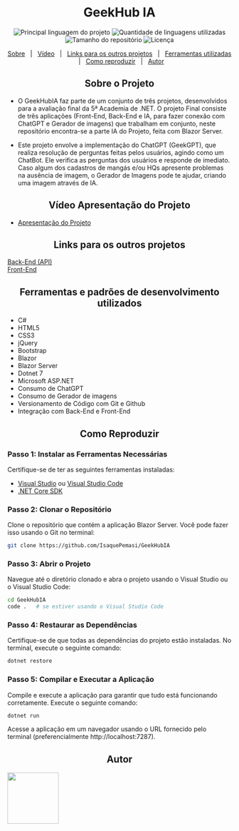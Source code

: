 <h1 align="center">GeekHub IA</h1>

<p align="center">
  <img alt="Principal linguagem do projeto" src="https://img.shields.io/github/languages/top/IsaquePemasi/GeekHubIA?color=56BEB8">

  <img alt="Quantidade de linguagens utilizadas" src="https://img.shields.io/github/languages/count/IsaquePemasi/GeekHubIA?color=56BEB8">

  <img alt="Tamanho do repositório" src="https://img.shields.io/github/repo-size/IsaquePemasi/GeekHubIA?color=56BEB8">

  <img alt="Licença" src="https://img.shields.io/github/license/IsaquePemasi/GeekHubIA?color=56BEB8">

</p>

<p align="center">
  <a href="#sobre-o-projeto">Sobre</a> &#xa0; | &#xa0;  
  <a href="#vídeo-apresentação-do-projeto">Vídeo</a> &#xa0; | &#xa0;
  <a href="#links-para-os-outros-projetos">Links para os outros projetos</a> &#xa0; | &#xa0;
  <a href="#ferramentas-e-padrões-de-desenvolvimento-utilizados">Ferramentas utilizadas</a> &#xa0; | &#xa0;
  <a href="#como-reproduzir">Como reproduzir</a> &#xa0; | &#xa0;
  <a href="#autor" target="_blank">Autor</a>
</p>

<h2 align="center">Sobre o Projeto</h2>

- O GeekHubIA faz parte de um conjunto de três projetos, desenvolvidos para a avaliação final da 5ª Academia de .NET. O projeto Final consiste de três aplicações (Front-End, Back-End e IA, para fazer conexão com ChatGPT e Gerador de imagens) que trabalham em conjunto, neste repositório encontra-se a parte IA do Projeto, feita com Blazor Server.

- Este projeto envolve a implementação do ChatGPT (GeekGPT), que realiza resolução de perguntas feitas pelos usuários, agindo como um ChatBot. Ele verifica as perguntas dos usuários e responde de imediato. Caso algum dos cadastros  de mangás e/ou HQs apresente problemas na ausência de imagem, o Gerador de Imagens pode te ajudar, criando uma imagem através de IA.
<h2 align="center">Vídeo Apresentação do Projeto</h2>

- [Apresentação do Projeto]()
<h2 align="center">Links para os outros projetos</h2>

[Back-End (API)](https://github.com/IsaquePemasi/GeekHubApi)
</br>
[Front-End](https://github.com/IsaquePemasi/GeekHub)
<h2 align="center">Ferramentas e padrões de desenvolvimento utilizados</h2>

- C#
- HTML5
- CSS3
- jQuery
- Bootstrap 
- Blazor
- Blazor Server
- Dotnet 7
- Microsoft ASP.NET
- Consumo de ChatGPT 
- Consumo de Gerador de imagens
- Versionamento de Código com Git e Github
- Integração com Back-End e Front-End
<h2 align="center">Como Reproduzir</h2>

### Passo 1: Instalar as Ferramentas Necessárias

Certifique-se de ter as seguintes ferramentas instaladas:

- [Visual Studio](https://visualstudio.microsoft.com/pt-br/downloads/) ou [Visual Studio Code](https://code.visualstudio.com/)
- [.NET Core SDK](https://dotnet.microsoft.com/download)

### Passo 2: Clonar o Repositório

Clone o repositório que contém a aplicação Blazor Server. Você pode fazer isso usando o Git no terminal:

```bash
git clone https://github.com/IsaquePemasi/GeekHubIA
```

### Passo 3: Abrir o Projeto

Navegue até o diretório clonado e abra o projeto usando o Visual Studio ou o Visual Studio Code:

```bash
cd GeekHubIA
code .   # se estiver usando o Visual Studio Code
```

### Passo 4: Restaurar as Dependências

Certifique-se de que todas as dependências do projeto estão instaladas. No terminal, execute o seguinte comando:

```bash
dotnet restore
```

### Passo 5: Compilar e Executar a Aplicação

Compile e execute a aplicação para garantir que tudo está funcionando corretamente. Execute o seguinte comando:

```bash
dotnet run
```

Acesse a aplicação em um navegador usando o URL fornecido pelo terminal (preferencialmente http://localhost:7287).

<h2 align="center">Autor</h2>
<a href="https://github.com/IsaquePemasi/"><img src="https://avatars.githubusercontent.com/u/76749511?v=4" width=115></a>